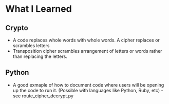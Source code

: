 # What I Learned

## Crypto

- A code replaces whole words with whole words. A cipher replaces or scrambles letters
- Transposition cipher scrambles arrangement of letters or words rather than replacing the letters.

## Python

- A good exmaple of how to document code where users will be opening up the code to run it. (Possible with languages like Python, Ruby, etc) - see route_cipher_decrypt.py
